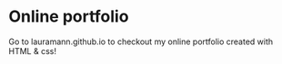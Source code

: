 # Online portfolio
Go to lauramann.github.io to checkout my online portfolio created with HTML & css!
